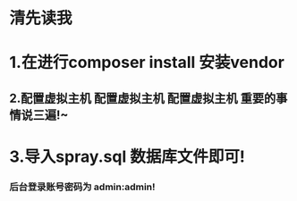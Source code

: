 # 清先读我
# 1.在进行composer install 安装vendor
## 2.配置虚拟主机 配置虚拟主机 配置虚拟主机 重要的事情说三遍!~
# 3.导入spray.sql 数据库文件即可!
### 后台登录账号密码为 admin:admin!
